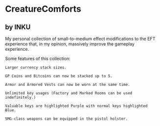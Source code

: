 # CreatureComforts
## by INKU

My personal collection of small-to-medium effect modifications to the EFT experience that, in my opinion, massively improve the gameplay experience.

Some features of this collection:

    Larger currency stack sizes.

    GP Coins and Bitcoins can now be stacked up to 5.

    Armor and Armored Vests can now be worn at the same time.

    Unlimited key usages (Factory and Marked Rooms can be used indefinitely.)

    Valuable keys are highlighted Purple with normal keys highlighted Blue.

    SMG-class weapons can be equipped in the pistol holster.
